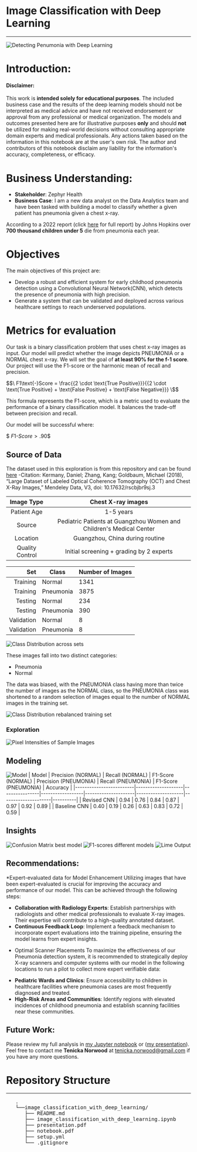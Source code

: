# Image Classification with Deep Learning
***
![Detecting Penumonia with Deep Learning](https://github.com/dataeducator/image_classification_with_deep_learning/assets/107881738/7259f2f8-e4f5-412b-bd02-a66aac2b6058)


# Introduction: 
#### __Disclaimer:__
This work is __intended solely for educational purposes__. The included business case and the results of the deep learning models should not be interpreted as medical advice and have not received endorsement or approval from any professional or medical organization.
The models and outcomes presented here are for illustrative purposes __only__ and should __not__ be utilized for making real-world decisions without consulting appropriate domain experts and medical professionals. Any actions taken based on the information in this notebook are at the user's own risk.
The author and contributors of this notebook disclaim any liability for the information's accuracy, completeness, or efficacy.
# Business Understanding:
* __Stakeholder__: Zephyr Health
* __Business Case__: I am a new data analyst on the Data Analytics team and have been tasked with building a model to classify whether a given patient has pneumonia given a chest x-ray.

According to a 2022 report (click [here](https://www.jhsph.edu/ivac/wp-content/uploads/2019/10/PDPR_2022.pdf) for full report) by Johns Hopkins over __700 thousand children under 5__ die from pneumonia each year.
# Objectives
The main objectives of this project are:

* Develop a robust and efficient system for early childhood pneumonia detection using a Convolutional Neural Network(CNN), which detects the presence of pneumonia with high precision.
* Generate a system that can be validated and deployed across various healthcare settings to reach underserved populations.

# Metrics for evaluation
Our task is a binary classification problem that uses chest x-ray images as input. Our model will predict whether the image depicts PNEUMONIA or a NORMAL chest x-ray. We will set the goal of __at least 90%  for the f-1 score__.
Our project will use the F1-score or the harmonic mean of recall and precision.

$$\
F1\text{-}Score = \frac{{2 \cdot \text{True Positive}}}{{2 \cdot \text{True Positive} + \text{False Positive} + \text{False Negative}}}
\$$

This formula represents the F1-score, which is a metric used to evaluate the performance of a binary classification model. It balances the trade-off between precision and recall.

Our model will be successful where:

$$\
F1\text{-}Score > .90
\$$

## Source of Data
The dataset used in this exploration is from this repository and can be found [here](https://data.mendeley.com/datasets/rscbjbr9sj/2)
-Citation: Kermany, Daniel; Zhang, Kang; Goldbaum, Michael (2018), “Large Dataset of Labeled Optical Coherence Tomography (OCT) and Chest X-Ray Images,” Mendeley Data, V3, doi: 10.17632/rscbjbr9sj.3


|   Image Type   |   Chest X-ray images                                      |
|:--------------:|:-------------------------------------------------------:|
|  Patient Age   |   1-5 years                                             |
|    Source      |   Pediatric Patients at Guangzhou Women and Children's Medical Center |
|   Location     |   Guangzhou, China during routine                        |
| Quality Control|   Initial screening + grading by 2 experts             |

|    Set    |    Class   | Number of Images |                                        
|---------:|----------|----------------|
|  Training |   Normal   |      1341        |
|  Training | Pneumonia  |      3875        |
|   Testing |   Normal   |       234        |
|   Testing | Pneumonia  |       390        |
| Validation|   Normal   |        8         |
| Validation| Pneumonia  |        8         |

![Class Distribution across sets](https://github.com/dataeducator/image_classification_with_deep_learning/assets/107881738/ac6c107e-a5f2-4343-b3d1-759b97dff743)

These images fall into two distinct categories:
- Pneumonia
- Normal


The data was biased, with the PNEUMONIA class having more than twice the number of images as the NORMAL class, so the PNEUMONIA class was shortened to a random selection of images equal to the number of NORMAL images in the training set.

![Class Distribution rebalanced training set](https://github.com/dataeducator/image_classification_with_deep_learning/assets/107881738/dda7cbf1-b39f-45c4-bcfa-f59bc742fee7)


### Exploration

![Pixel Intensities of Sample Images](https://github.com/dataeducator/image_classification_with_deep_learning/assets/107881738/b0b11796-c5b4-4afd-a620-7402e6830588)


## Modeling
![Model](https://github.com/dataeducator/image_classification_with_deep_learning/assets/107881738/c09fbb0b-835b-4e59-8a05-8d1fd41183a6)
| Model                   | Precision (NORMAL) | Recall (NORMAL) | F1-Score (NORMAL) | Precision (PNEUMONIA) | Recall (PNEUMONIA) | F1-Score (PNEUMONIA) | Accuracy | 
|-------------------------|--------------------|----------------|------------------|---------------------|--------------------|---------------------|----------|
| Revised CNN             | 0.94               | 0.76           | 0.84             | 0.87                | 0.97               | 0.92                | 0.89     |
| Baseline CNN            | 0.40               | 0.19           | 0.26             | 0.63                | 0.83               | 0.72                | 0.59     |


## Insights
![Confusion Matrix best model](https://github.com/dataeducator/image_classification_with_deep_learning/assets/107881738/aec157e2-2d7b-4257-828b-6df88e9ed755)
![F1-scores different models](https://github.com/dataeducator/image_classification_with_deep_learning/assets/107881738/e79aac2b-8736-469e-a703-1e673746a2cd)
![Lime Output](https://github.com/dataeducator/image_classification_with_deep_learning/assets/107881738/8de0095d-c294-4af2-95fd-5003b39e3db5)

## Recommendations:
*Expert-evaluated data for Model Enhancement
Utilizing images that have been expert-evaluated is crucial for improving the accuracy and performance of our model. This can be achieved through the following steps:
- **Collaboration with Radiology Experts**: Establish partnerships with radiologists and other medical professionals to evaluate X-ray images. Their expertise will contribute to a high-quality annotated dataset.
- **Continuous Feedback Loop**: Implement a feedback mechanism to incorporate expert evaluations into the training pipeline, ensuring the model learns from expert insights.
* Optimal Scanner Placements
To maximize the effectiveness of our Pneumonia detection system, it is recommended to strategically deploy X-ray scanners and computer systems with our model in the following locations to run a pilot to collect more expert verifiable data:
- **Pediatric Wards and Clinics**: Ensure accessibility to children in healthcare facilities where pneumonia cases are most frequently diagnosed and treated.
- **High-Risk Areas and Communities**: Identify regions with elevated incidences of childhood pneumonia and establish scanning facilities near these communities.

## Future Work: 
Please review my full analysis in [my Jupyter notebook]( ) or ([my presentation]( )).
Feel free to contact me __Tenicka Norwood__ at tenicka.norwood@gmail.com if you have any more questions.

# Repository Structure
***
<pre>
   .
   └──image_classification_with_deep_learning/
      ├── README.md                                            Overview for project reviewers  
      ├── image_classification_with_deep_learning.ipynb        Documentation of Full Analysis in Jupyter Notebook
      ├── presentation.pdf                                     PDF version of Full Analysis shown in a slide deck
      ├── notebook.pdf                                         PDF version of Full Analysis shown in Jupyter notebook
      ├── setup.yml                                            Includes instructions to obtain dataset
      └── .gitignore                                           Specifies intentionally untracked files
